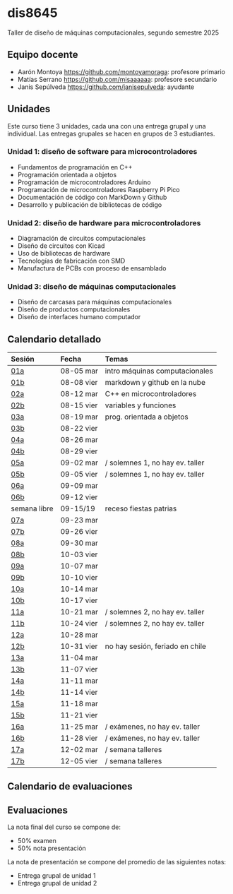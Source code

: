 # dis8645

Taller de diseño de máquinas computacionales, segundo semestre 2025

## Equipo docente

* Aarón Montoya <https://github.com/montoyamoraga>: profesore primario
* Matías Serrano <https://github.com/misaaaaaa>: profesore secundario
* Janis Sepúlveda <https://github.com/janisepulveda>: ayudante

## Unidades

Este curso tiene 3 unidades, cada una con una entrega grupal y una individual. Las entregas grupales se hacen en grupos de 3 estudiantes.

### Unidad 1: diseño de software para microcontroladores

* Fundamentos de programación en C++
* Programación orientada a objetos
* Programación de microcontroladores Arduino
* Programación de microcontroladores Raspberry Pi Pico
* Documentación de código con MarkDown y Github
* Desarrollo y publicación de bibliotecas de código

### Unidad 2: diseño de hardware para microcontroladores

* Diagramación de circuitos computacionales
* Diseño de circuitos con Kicad
* Uso de bibliotecas de hardware
* Tecnologías de fabricación con SMD
* Manufactura de PCBs con proceso de ensamblado

### Unidad 3: diseño de máquinas computacionales

* Diseño de carcasas para máquinas computacionales
* Diseño de productos computacionales
* Diseño de interfaces humano computador

## Calendario detallado

| Sesión                           | Fecha       | Temas                           |
| :------------------------------- | :---------- | :------------------------------ |
| [01a](./00-docentes/sesion-01a/) | 08-05 mar   | intro máquinas computacionales  |
| [01b](./00-docentes/sesion-01b/) | 08-08 vier  | markdown y github en la nube    |
| [02a](./00-docentes/sesion-02a/) | 08-12 mar   | C++ en microcontroladores       |
| [02b](./00-docentes/sesion-02b/) | 08-15 vier  | variables y funciones           |
| [03a](./00-docentes/sesion-03a/) | 08-19 mar   | prog. orientada a objetos       |
| [03b](./00-docentes/sesion-03b/) | 08-22 vier  |                                 |
| [04a](./00-docentes/sesion-04a/) | 08-26 mar   |                                 |
| [04b](./00-docentes/sesion-04b/) | 08-29 vier  |                                 |
| [05a](./00-docentes/sesion-05a/) | 09-02 mar   | / solemnes 1, no hay ev. taller |
| [05b](./00-docentes/sesion-05b/) | 09-05 vier  | / solemnes 1, no hay ev. taller |
| [06a](./00-docentes/sesion-06a/) | 09-09 mar   |                                 |
| [06b](./00-docentes/sesion-06b/) | 09-12 vier  |                                 |
| semana libre                     | 09-15/19    | receso fiestas patrias          |
| [07a](./00-docentes/sesion-07a/) | 09-23 mar   |                                 |
| [07b](./00-docentes/sesion-07b/) | 09-26 vier  |                                 |
| [08a](./00-docentes/sesion-08a/) | 09-30 mar   |                                 |
| [08b](./00-docentes/sesion-08b/) | 10-03 vier  |                                 |
| [09a](./00-docentes/sesion-09a/) | 10-07 mar   |                                 |
| [09b](./00-docentes/sesion-09b/) | 10-10 vier  |                                 |
| [10a](./00-docentes/sesion-10a/) | 10-14 mar   |                                 |
| [10b](./00-docentes/sesion-10b/) | 10-17 vier  |                                 |
| [11a](./00-docentes/sesion-11a/) | 10-21 mar   | / solemnes 2, no hay ev. taller |
| [11b](./00-docentes/sesion-11b/) | 10-24 vier  | / solemnes 2, no hay ev. taller |
| [12a](./00-docentes/sesion-12a/) | 10-28 mar   |                                 |
| [12b](./00-docentes/sesion-12b/) | 10-31 vier  | no hay sesión, feriado en chile |
| [13a](./00-docentes/sesion-13a/) | 11-04 mar   |                                 |
| [13b](./00-docentes/sesion-13b/) | 11-07 vier  |                                 |
| [14a](./00-docentes/sesion-14a/) | 11-11 mar   |                                 |
| [14b](./00-docentes/sesion-14b/) | 11-14 vier  |                                 |
| [15a](./00-docentes/sesion-15a/) | 11-18 mar   |                                 |
| [15b](./00-docentes/sesion-15b/) | 11-21 vier  |                                 |
| [16a](./00-docentes/sesion-16a/) | 11-25 mar   | / exámenes, no hay ev. taller   |
| [16b](./00-docentes/sesion-16b/) | 11-28 vier  | / exámenes, no hay ev. taller   |
| [17a](./00-docentes/sesion-17a/) | 12-02 mar   | / semana talleres               |
| [17b](./00-docentes/sesion-17b/) | 12-05 vier  | / semana talleres               |

## Calendario de evaluaciones

## Evaluaciones

La nota final del curso se compone de:

* 50% examen
* 50% nota presentación

La nota de presentación se compone del promedio de las siguientes notas:

* Entrega grupal de unidad 1
* Entrega grupal de unidad 2
